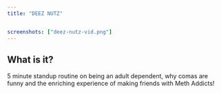 ```yaml
---
title: "DEEZ NUTZ"


screenshots: ["deez-nutz-vid.png"]
---
```


## What is it?
5 minute standup routine on being an adult dependent, why comas are funny and the enriching experience of making friends with Meth Addicts!

